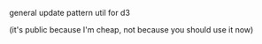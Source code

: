 general update pattern util for d3

(it's public because I'm cheap, not because you should use it now)
